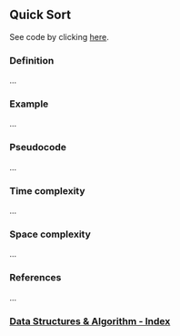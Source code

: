 ## Quick Sort

See code by clicking [here](/Algorithms/Sorting/Quick%20Sort/quickSort.js).

### Definition

...

### Example

...

### Pseudocode

...

### Time complexity

...

### Space complexity

...

### References

...

### [Data Structures & Algorithm - Index](../../../README.md)
